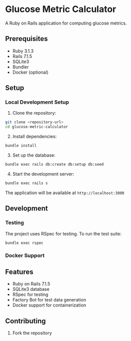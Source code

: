 # Glucose Metric Calculator

A Ruby on Rails application for computing glucose metrics.

## Prerequisites

- Ruby 3.1.3
- Rails 7.1.5
- SQLite3
- Bundler
- Docker (optional)

## Setup

### Local Development Setup

1. Clone the repository:
```bash
git clone <repository-url>
cd glucose-metric-calculator
```

2. Install dependencies:
```bash
bundle install
```

3. Set up the database:
```bash
bundle exec rails db:create db:setup db:seed
```

4. Start the development server:
```bash
bundle exec rails s
```

The application will be available at `http://localhost:3000`

## Development

### Testing

The project uses RSpec for testing. To run the test suite:

```bash
bundle exec rspec
```

### Docker Support


## Features

- Ruby on Rails 7.1.5
- SQLite3 database
- RSpec for testing
- Factory Bot for test data generation
- Docker support for containerization

## Contributing

1. Fork the repository


